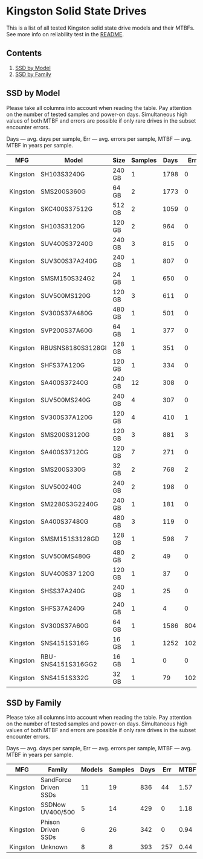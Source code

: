 Kingston Solid State Drives
===========================

This is a list of all tested Kingston solid state drive models and their MTBFs. See
more info on reliability test in the [README](https://github.com/bsdhw/SMART).

Contents
--------

1. [ SSD by Model  ](#ssd-by-model)
2. [ SSD by Family ](#ssd-by-family)

SSD by Model
------------

Please take all columns into account when reading the table. Pay attention on the
number of tested samples and power-on days. Simultaneous high values of both MTBF
and errors are possible if only rare drives in the subset encounter errors.

Days   — avg. days per sample,
Err    — avg. errors per sample,
MTBF   — avg. MTBF in years per sample.

| MFG       | Model              | Size   | Samples | Days  | Err   | MTBF   |
|-----------|--------------------|--------|---------|-------|-------|--------|
| Kingston  | SH103S3240G        | 240 GB | 1       | 1798  | 0     | 4.93   |
| Kingston  | SMS200S360G        | 64 GB  | 2       | 1773  | 0     | 4.86   |
| Kingston  | SKC400S37512G      | 512 GB | 2       | 1059  | 0     | 2.90   |
| Kingston  | SH103S3120G        | 120 GB | 2       | 964   | 0     | 2.64   |
| Kingston  | SUV400S37240G      | 240 GB | 3       | 815   | 0     | 2.23   |
| Kingston  | SUV300S37A240G     | 240 GB | 1       | 807   | 0     | 2.21   |
| Kingston  | SMSM150S324G2      | 24 GB  | 1       | 650   | 0     | 1.78   |
| Kingston  | SUV500MS120G       | 120 GB | 3       | 611   | 0     | 1.68   |
| Kingston  | SV300S37A480G      | 480 GB | 1       | 501   | 0     | 1.37   |
| Kingston  | SVP200S37A60G      | 64 GB  | 1       | 377   | 0     | 1.03   |
| Kingston  | RBUSNS8180S3128GI  | 128 GB | 1       | 351   | 0     | 0.96   |
| Kingston  | SHFS37A120G        | 120 GB | 1       | 334   | 0     | 0.92   |
| Kingston  | SA400S37240G       | 240 GB | 12      | 308   | 0     | 0.85   |
| Kingston  | SUV500MS240G       | 240 GB | 4       | 307   | 0     | 0.84   |
| Kingston  | SV300S37A120G      | 120 GB | 4       | 410   | 1     | 0.77   |
| Kingston  | SMS200S3120G       | 120 GB | 3       | 881   | 3     | 0.76   |
| Kingston  | SA400S37120G       | 120 GB | 7       | 271   | 0     | 0.74   |
| Kingston  | SMS200S330G        | 32 GB  | 2       | 768   | 2     | 0.60   |
| Kingston  | SUV500240G         | 240 GB | 2       | 198   | 0     | 0.55   |
| Kingston  | SM2280S3G2240G     | 240 GB | 1       | 181   | 0     | 0.50   |
| Kingston  | SA400S37480G       | 480 GB | 3       | 119   | 0     | 0.33   |
| Kingston  | SMSM151S3128GD     | 128 GB | 1       | 598   | 7     | 0.21   |
| Kingston  | SUV500MS480G       | 480 GB | 2       | 49    | 0     | 0.14   |
| Kingston  | SUV400S37 120G     | 120 GB | 1       | 37    | 0     | 0.10   |
| Kingston  | SHSS37A240G        | 240 GB | 1       | 25    | 0     | 0.07   |
| Kingston  | SHFS37A240G        | 240 GB | 1       | 4     | 0     | 0.01   |
| Kingston  | SV300S37A60G       | 64 GB  | 1       | 1586  | 804   | 0.01   |
| Kingston  | SNS4151S316G       | 16 GB  | 1       | 1252  | 1022  | 0.00   |
| Kingston  | RBU-SNS4151S316GG2 | 16 GB  | 1       | 0     | 0     | 0.00   |
| Kingston  | SNS4151S332G       | 32 GB  | 1       | 79    | 1022  | 0.00   |

SSD by Family
-------------

Please take all columns into account when reading the table. Pay attention on the
number of tested samples and power-on days. Simultaneous high values of both MTBF
and errors are possible if only rare drives in the subset encounter errors.

Days   — avg. days per sample,
Err    — avg. errors per sample,
MTBF   — avg. MTBF in years per sample.

| MFG       | Family                 | Models | Samples | Days  | Err   | MTBF   |
|-----------|------------------------|--------|---------|-------|-------|--------|
| Kingston  | SandForce Driven SSDs  | 11     | 19      | 836   | 44    | 1.57   |
| Kingston  | SSDNow UV400/500       | 5      | 14      | 429   | 0     | 1.18   |
| Kingston  | Phison Driven SSDs     | 6      | 26      | 342   | 0     | 0.94   |
| Kingston  | Unknown                | 8      | 8       | 393   | 257   | 0.44   |
